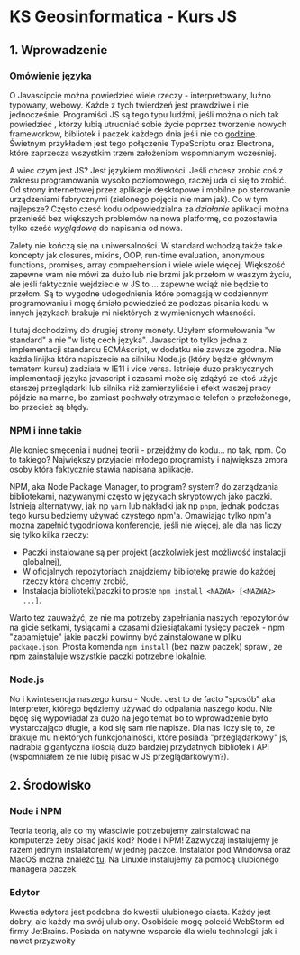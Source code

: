 # KS Geosinformatica - Kurs JS

## 1.  Wprowadzenie

### Omówienie języka

O Javascipcie można powiedzieć wiele rzeczy - interpretowany, luźno typowany, webowy. Każde z tych twierdzeń jest prawdziwe i nie jednocześnie. Programiści JS są tego typu ludźmi, jeśli można o nich tak powiedzieć , którzy lubią utrudniać sobie życie poprzez tworzenie nowych frameworkow, bibliotek i paczek każdego dnia jeśli nie co [godzine](https://dayssincelastjavascriptframework.com/).  Świetnym przykładem jest tego połączenie TypeScriptu oraz Electrona, które zaprzecza wszystkim trzem założeniom wspomnianym wcześniej.

A wiec czym jest JS? Jest językiem możliwości. Jeśli chcesz zrobić coś z zakresu programowania wysoko poziomowego, raczej uda ci się to zrobić. Od strony internetowej przez aplikacje desktopowe i mobilne po sterowanie urządzeniami fabrycznymi (zielonego pojęcia nie mam jak). Co w tym najlepsze? Często cześć kodu odpowiedzialna za _działanie_ aplikacji można przenieść bez większych problemów na nowa platformę, co pozostawia tylko cześć _wyglądową_ do napisania od nowa.

Zalety nie kończą się na uniwersalności. W standard wchodzą także takie koncepty jak closures, mixins, OOP, run-time evaluation, anonymous functions, promises, array comprehension i wiele wiele więcej. Większość zapewne wam nie mówi za dużo lub nie brzmi jak przełom w waszym życiu, ale jeśli faktycznie wejdziecie w JS to ... zapewne wciąż nie będzie to przełom. Są to wygodne udogodnienia które pomagają w codziennym programowaniu i mogę śmiało powiedzieć ze podczas pisania kodu w innych językach brakuje mi niektórych z wymienionych własności.

I tutaj dochodzimy do drugiej strony monety. Użyłem sformułowania "w standard" a nie "w listę cech języka". Javascript to tylko jedna z implementacji standardu ECMAscript, w dodatku nie zawsze zgodna. Nie każda linijka która napiszecie na silniku Node.js (który będzie głównym tematem kursu) zadziała w IE11 i vice versa. Istnieje dużo praktycznych implementacji języka javascript i czasami może się zdążyć ze ktoś użyje starszej przeglądarki lub silnika niż zamierzyliście i efekt waszej pracy pójdzie na marne, bo zamiast pochwały otrzymacie telefon o przełożonego, bo  przecież są błędy.

### NPM i inne takie
Ale koniec smęcenia i nudnej teorii - przejdźmy do kodu... no tak, npm. Co to takiego? Największy przyjaciel młodego programisty i największa zmora osoby która faktycznie stawia napisana aplikacje.

NPM, aka Node Package Manager, to program? system? do zarządzania bibliotekami, nazywanymi często w językach skryptowych jako paczki. Istnieją alternatywy, jak np `yarn` lub nakładki jak np `pnpm`, jednak podczas tego kursu będziemy używać czystego npm'a. Omawiając tylko npm'a można zapełnić tygodniowa konferencje, jeśli nie więcej, ale dla nas liczy się tylko kilka rzeczy:
 - Paczki instalowane są per projekt (aczkolwiek jest możliwość instalacji globalnej),
 - W oficjalnych repozytoriach znajdziemy bibliotekę prawie do każdej rzeczy która chcemy zrobić,
 - Instalacja biblioteki/paczki to proste `npm install <NAZWA> [<NAZWA2> ...]`.

Warto tez zauważyć, ze nie ma potrzeby zapełniania naszych repozytoriów na gicie setkami, tysiącami a czasami dziesiątakami tysięcy paczek - npm "zapamiętuje" jakie paczki powinny być zainstalowane w pliku `package.json`. Prosta komenda `npm install` (bez nazw paczek) sprawi, ze npm zainstaluje wszystkie paczki potrzebne lokalnie. 

### Node.js
No i kwintesencja naszego kursu - Node. Jest to de facto "sposób" aka interpreter, którego będziemy używać do odpalania naszego kodu. Nie będę się wypowiadał za dużo na jego temat bo to wprowadzenie było wystarczająco długie, a kod się sam nie napisze. Dla nas liczy się to, że brakuje mu niektórych funkcjonalności, które posiada "przeglądarkowy" js, nadrabia gigantyczna ilością dużo bardziej przydatnych bibliotek i API (wspomniałem ze nie lubię pisać w JS przeglądarkowym?).

## 2.  Środowisko

###  Node i NPM

Teoria teorią, ale co my właściwie potrzebujemy zainstalować na komputerze żeby pisać jakiś kod? Node i NPM! Zazwyczaj instalujemy je razem jednym instalatorem/ w jednej paczce. Instalator pod Windowsa oraz MacOS można znaleźć [tu](https://nodejs.org/en/download/). Na Linuxie instalujemy za pomocą ulubionego managera paczek.

### Edytor
Kwestia edytora jest podobna do kwestii ulubionego ciasta. Każdy jest dobry, ale każdy ma swój ulubiony. Osobiście mogę polecić WebStorm od firmy JetBrains. Posiada on natywne wsparcie dla wielu technologii jak i nawet przyzwoity 
<!--stackedit_data:
eyJoaXN0b3J5IjpbMTQxNzY1MDgzMywyMDE5NTk2NzA1LC0yMT
Q2NDg5NzczLC0xODU2NzkyNjY4LC02NjI3NDg1MTksLTg0ODY1
NzUwMiwxNDUyMDkwODNdfQ==
-->